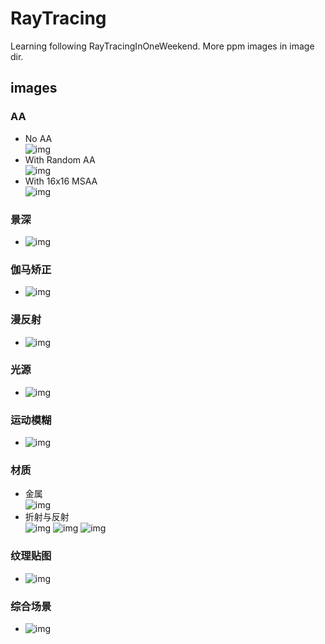 # RayTracing
Learning following RayTracingInOneWeekend.
More ppm images in image dir.

## images
### AA
- No AA \
  ![img](image/output/output_NoAA.png)
- With Random AA \
  ![img](image/output/output_RandomAA.png)
- With 16x16 MSAA \
  ![img](image/output/MSAA_16_16.png)

### 景深
- ![img](image/output/camera_defocus_rr.png)

### 伽马矫正
- ![img](image/ColorIntensity/对比.png)

### 漫反射
- ![img](image/output/Diffuse2_Lambertian.png)

### 光源
- ![img](image/output/light.png)

### 运动模糊
- ![img](image/output/MotionBlur.png)

### 材质
- 金属 \
  ![img](image/output/Metal1.png)
- 折射与反射 \
  ![img](image/output/Glass.png)
  ![img](image/output/HollowGlass.png)
  ![img](image/output/Dielectric0.png)

### 纹理贴图
- ![img](image/output/earth.png)

### 综合场景
- ![img](image/output/final.png)